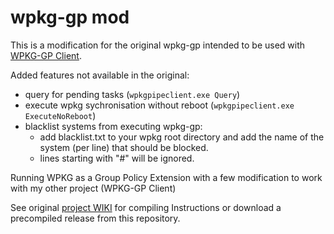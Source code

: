 # wpkg-gp mod
This is a modification for the original wpkg-gp intended to be used with [WPKG-GP Client](https://github.com/sonicnkt/wpkg-gp-client).

Added features not available in the original:
- query for pending tasks (```wpkgpipeclient.exe Query```)
- execute wpkg sychronisation without reboot (```wpkgpipeclient.exe ExecuteNoReboot```)
- blacklist systems from executing wpkg-gp:
  - add blacklist.txt to your wpkg root directory and add the name of the system (per line) that should be blocked.
  - lines starting with "#" will be ignored.

Running WPKG as a Group Policy Extension with a few modification to work with my other project (WPKG-GP Client) 

See original [project WIKI](https://github.com/cleitet/wpkg-gp/wiki) for compiling Instructions or download a precompiled release from this repository.
